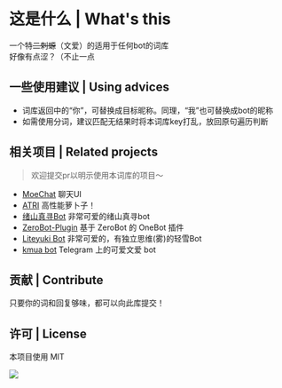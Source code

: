 # 这是什么 | What's this

一个特~~二刺螈~~（文爱）的适用于任何bot的词库<br>
好像有点涩？（不止一点

## 一些使用建议 | Using advices

- 词库返回中的“你”，可替换成目标昵称。同理，“我”也可替换成bot的昵称
- 如需使用分词，建议匹配无结果时将本词库key打乱，放回原句遍历判断

## 相关项目 | Related projects

> 欢迎提交pr以明示使用本词库的项目～

- [MoeChat](https://github.com/Fzoss/MoeChat)  聊天UI
- [ATRI](https://github.com/Kyomotoi/ATRI)  高性能萝卜子！
- [绪山真寻Bot](https://github.com/HibiKier/zhenxun_bot)  非常可爱的绪山真寻bot
- [ZeroBot-Plugin](https://github.com/FloatTech/ZeroBot-Plugin)  基于 ZeroBot 的 OneBot 插件
- [Liteyuki Bot](https://github.com/snowyfirefly/Liteyuki-Bot)  非常可爱的，有独立思维(雾)的轻雪Bot
- [kmua bot](https://github.com/krau/kmua-bot) Telegram 上的可爱文爱 bot


## 贡献 | Contribute

只要你的词和回复够味，都可以向此库提交！

## 许可 | License

本项目使用 MIT

![](https://cdn.jsdelivr.net/gh/Kyomotoi/CDN@master/noting/88674944_p0.png)
